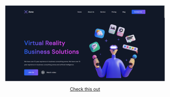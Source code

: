 
![توضیح تصویر](https://github.com/AJahann/Virtual-Reality-Business-Solutions/blob/main/Image/Screenshot%202024-03-09%20001510.png?raw=true)

<p align="center">
  <a href="https://virtual-reality-business-solutions.vercel.app">Check this out</a>
</p>
